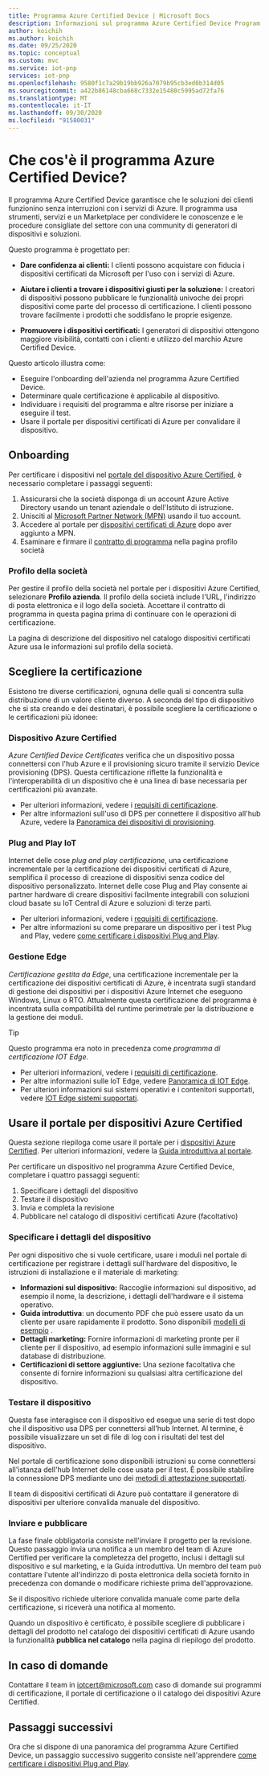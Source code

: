 ```yaml
---
title: Programma Azure Certified Device | Microsoft Docs
description: Informazioni sul programma Azure Certified Device Program.
author: koichih
ms.author: koichih
ms.date: 09/25/2020
ms.topic: conceptual
ms.custom: mvc
ms.service: iot-pnp
services: iot-pnp
ms.openlocfilehash: 9580f1c7a29b19bb926a7079b95cb3ed0b314d05
ms.sourcegitcommit: a422b86148cba668c7332e15480c5995ad72fa76
ms.translationtype: MT
ms.contentlocale: it-IT
ms.lasthandoff: 09/30/2020
ms.locfileid: "91580031"
---
```

# <a name="what-is-the-azure-certified-device-program"></a>Che cos'è il programma Azure Certified Device?

Il programma Azure Certified Device garantisce che le soluzioni dei clienti funzionino senza interruzioni con i servizi di Azure. Il programma usa strumenti, servizi e un Marketplace per condividere le conoscenze e le procedure consigliate del settore con una community di generatori di dispositivi e soluzioni.

Questo programma è progettato per:

- **Dare confidenza ai clienti:** I clienti possono acquistare con fiducia i dispositivi certificati da Microsoft per l'uso con i servizi di Azure.

- **Aiutare i clienti a trovare i dispositivi giusti per la soluzione:** I creatori di dispositivi possono pubblicare le funzionalità univoche dei propri dispositivi come parte del processo di certificazione. I clienti possono trovare facilmente i prodotti che soddisfano le proprie esigenze.

- **Promuovere i dispositivi certificati:** I generatori di dispositivi ottengono maggiore visibilità, contatti con i clienti e utilizzo del marchio Azure Certified Device.

Questo articolo illustra come:

- Eseguire l'onboarding dell'azienda nel programma Azure Certified Device.
- Determinare quale certificazione è applicabile al dispositivo.
- Individuare i requisiti del programma e altre risorse per iniziare a eseguire il test.
- Usare il portale per dispositivi certificati di Azure per convalidare il dispositivo.

## <a name="onboarding"></a>Onboarding

Per certificare i dispositivi nel [portale del dispositivo Azure Certified](https://aka.ms/acdp), è necessario completare i passaggi seguenti:

1. Assicurarsi che la società disponga di un account Azure Active Directory usando un tenant aziendale o dell'Istituto di istruzione.
2. Unisciti al [Microsoft Partner Network (MPN)](https://partner.microsoft.com/) usando il tuo account.
3. Accedere al portale per [dispositivi certificati di Azure](https://aka.ms/acdp) dopo aver aggiunto a MPN.
4. Esaminare e firmare il [contratto di programma](https://aka.ms/acdagreement) nella pagina profilo società

### <a name="company-profile"></a>Profilo della società

Per gestire il profilo della società nel portale per i dispositivi Azure Certified, selezionare **Profilo azienda**. Il profilo della società include l'URL, l'indirizzo di posta elettronica e il logo della società. Accettare il contratto di programma in questa pagina prima di continuare con le operazioni di certificazione.

La pagina di descrizione del dispositivo nel catalogo dispositivi certificati Azure usa le informazioni sul profilo della società.

## <a name="choose-the-certification"></a>Scegliere la certificazione

Esistono tre diverse certificazioni, ognuna delle quali si concentra sulla distribuzione di un valore cliente diverso. A seconda del tipo di dispositivo che si sta creando e dei destinatari, è possibile scegliere la certificazione o le certificazioni più idonee:

### <a name="azure-certified-device"></a>Dispositivo Azure Certified

_Azure Certified Device Certificates_ verifica che un dispositivo possa connettersi con l'hub Azure e il provisioning sicuro tramite il servizio Device provisioning (DPS). Questa certificazione riflette la funzionalità e l'interoperabilità di un dispositivo che è una linea di base necessaria per certificazioni più avanzate.

- Per ulteriori informazioni, vedere i [requisiti di certificazione](https://aka.ms/acdrequirements).
- Per altre informazioni sull'uso di DPS per connettere il dispositivo all'hub Azure, vedere la [Panoramica dei dispositivi di provisioning](../iot-dps/about-iot-dps.md).

### <a name="iot-plug-and-play"></a>Plug and Play IoT

Internet delle cose _plug and play certificazione_, una certificazione incrementale per la certificazione dei dispositivi certificati di Azure, semplifica il processo di creazione di dispositivi senza codice del dispositivo personalizzato. Internet delle cose Plug and Play consente ai partner hardware di creare dispositivi facilmente integrabili con soluzioni cloud basate su IoT Central di Azure e soluzioni di terze parti.

- Per ulteriori informazioni, vedere i [requisiti di certificazione](https://aka.ms/acdiotpnprequirements).
- Per altre informazioni su come preparare un dispositivo per i test Plug and Play, vedere [come certificare i dispositivi Plug and Play](howto-certify-device.md).

### <a name="edge-managed"></a>Gestione Edge

_Certificazione gestita da Edge_, una certificazione incrementale per la certificazione dei dispositivi certificati di Azure, è incentrata sugli standard di gestione dei dispositivi per i dispositivi Azure Internet che eseguono Windows, Linux o RTO. Attualmente questa certificazione del programma è incentrata sulla compatibilità del runtime perimetrale per la distribuzione e la gestione dei moduli.

> [!TIP]
> Questo programma era noto in precedenza come _programma di certificazione IOT Edge_.

- Per ulteriori informazioni, vedere i [requisiti di certificazione](https://aka.ms/acdedgemanagedrequirements).
- Per altre informazioni sulle IoT Edge, vedere [Panoramica di IOT Edge](../iot-edge/about-iot-edge.md).
- Per ulteriori informazioni sui sistemi operativi e i contenitori supportati, vedere [IOT Edge sistemi supportati](../iot-edge/support.md).

## <a name="use-the-azure-certified-device-portal"></a>Usare il portale per dispositivi Azure Certified

Questa sezione riepiloga come usare il portale per i [dispositivi Azure Certified](https://certify.azure.com). Per ulteriori informazioni, vedere la [Guida introduttiva al portale](https://aka.ms/acdhelp).

Per certificare un dispositivo nel programma Azure Certified Device, completare i quattro passaggi seguenti:

1. Specificare i dettagli del dispositivo
2. Testare il dispositivo
3. Invia e completa la revisione
4. Pubblicare nel catalogo di dispositivi certificati Azure (facoltativo)

### <a name="provide-device-details"></a>Specificare i dettagli del dispositivo

Per ogni dispositivo che si vuole certificare, usare i moduli nel portale di certificazione per registrare i dettagli sull'hardware del dispositivo, le istruzioni di installazione e il materiale di marketing:

- **Informazioni sul dispositivo:** Raccoglie informazioni sul dispositivo, ad esempio il nome, la descrizione, i dettagli dell'hardware e il sistema operativo.
- **Guida introduttiva**: un documento PDF che può essere usato da un cliente per usare rapidamente il prodotto. Sono disponibili [modelli di esempio](https://aka.ms/GSTemplate) .
- **Dettagli marketing:** Fornire informazioni di marketing pronte per il cliente per il dispositivo, ad esempio informazioni sulle immagini e sul database di distribuzione.
- **Certificazioni di settore aggiuntive:** Una sezione facoltativa che consente di fornire informazioni su qualsiasi altra certificazione del dispositivo.

### <a name="test-the-device"></a>Testare il dispositivo

Questa fase interagisce con il dispositivo ed esegue una serie di test dopo che il dispositivo usa DPS per connettersi all'hub Internet. Al termine, è possibile visualizzare un set di file di log con i risultati del test del dispositivo.

Nel portale di certificazione sono disponibili istruzioni su come connettersi all'istanza dell'hub Internet delle cose usata per il test. È possibile stabilire la connessione DPS mediante uno dei [metodi di attestazione supportati](https://aka.ms/acdAttestation).

Il team di dispositivi certificati di Azure può contattare il generatore di dispositivi per ulteriore convalida manuale del dispositivo.

### <a name="submit-and-publish"></a>Inviare e pubblicare

La fase finale obbligatoria consiste nell'inviare il progetto per la revisione. Questo passaggio invia una notifica a un membro del team di Azure Certified per verificare la completezza del progetto, inclusi i dettagli sul dispositivo e sul marketing, e la Guida introduttiva. Un membro del team può contattare l'utente all'indirizzo di posta elettronica della società fornito in precedenza con domande o modificare richieste prima dell'approvazione.

Se il dispositivo richiede ulteriore convalida manuale come parte della certificazione, si riceverà una notifica al momento.

Quando un dispositivo è certificato, è possibile scegliere di pubblicare i dettagli del prodotto nel catalogo dei dispositivi certificati di Azure usando la funzionalità **pubblica nel catalogo** nella pagina di riepilogo del prodotto.

## <a name="if-you-have-questions"></a>In caso di domande

Contattare il team in [iotcert@microsoft.com](mailto:iotcert@microsoft.com?subject=Azure%20Certified%20Device%20question) caso di domande sui programmi di certificazione, il portale di certificazione o il catalogo dei dispositivi Azure Certified.

## <a name="next-steps"></a>Passaggi successivi

Ora che si dispone di una panoramica del programma Azure Certified Device, un passaggio successivo suggerito consiste nell'apprendere [come certificare i dispositivi Plug and Play](howto-certify-device.md).
